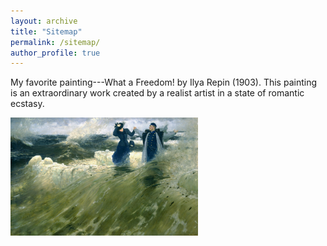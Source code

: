 ```yaml
---
layout: archive
title: "Sitemap"
permalink: /sitemap/
author_profile: true
---
```



My favorite painting---What a Freedom! by Ilya Repin (1903). This painting is an extraordinary work created by a realist artist in a state of romantic ecstasy.

<img src="/images/freedom.jpg" alt="description" width="300">



